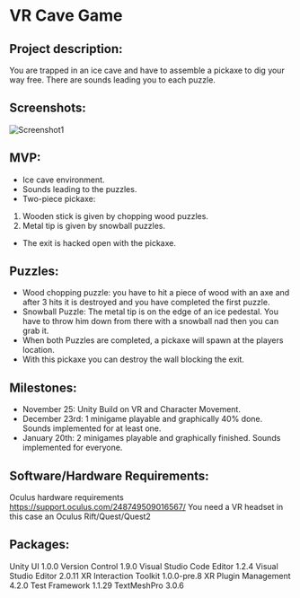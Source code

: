 # VR Cave Game


## Project description:

You are trapped in an ice cave and have to assemble a pickaxe to dig your way free. There are sounds leading you to each puzzle.

## Screenshots:
![Screenshot1](https://user-images.githubusercontent.com/72389971/152344795-c503b882-2278-456f-8e8a-2d519c628c4e.JPG)

## MVP:
- Ice cave environment.
- Sounds leading to the puzzles.
- Two-piece pickaxe:
1. Wooden stick is given by chopping wood puzzles.
2. Metal tip is given by snowball puzzles.
- The exit is hacked open with the pickaxe.

## Puzzles:
- Wood chopping puzzle: you have to hit a piece of wood with an axe and after 3 hits it is destroyed and you have completed the first puzzle.
- Snowball Puzzle: The metal tip is on the edge of an ice pedestal. You have to throw him down from there with a snowball nad then you can grab it.
- When both Puzzles are completed, a pickaxe will spawn at the players location. 
- With this pickaxe you can destroy the wall blocking the exit.

## Milestones:
- November 25: Unity Build on VR and Character Movement.
- December 23rd: 1 minigame playable and graphically 40% done. Sounds implemented for at least one.
- January 20th: 2 minigames playable and graphically finished. Sounds implemented for everyone.

## Software/Hardware Requirements:
Oculus hardware requirements https://support.oculus.com/248749509016567/
You need a VR headset in this case an Oculus Rift/Quest/Quest2

## Packages:
Unity UI 1.0.0
Version Control 1.9.0
Visual Studio Code Editor 1.2.4
Visual Studio Editor 2.0.11
XR Interaction Toolkit 1.0.0-pre.8
XR Plugin Management 4.2.0
Test Framework 1.1.29
TextMeshPro 3.0.6

